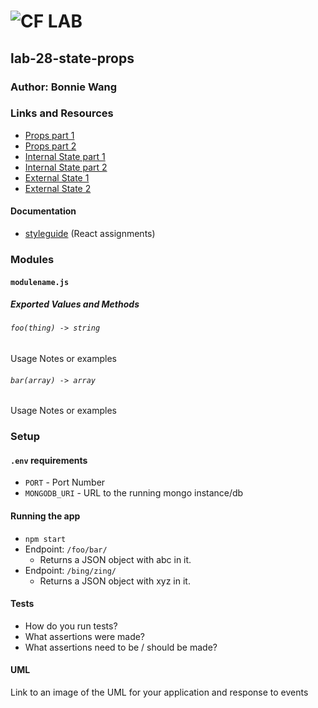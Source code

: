 ![CF](http://i.imgur.com/7v5ASc8.png) LAB
=================================================

## lab-28-state-props

### Author: Bonnie Wang

### Links and Resources
* [Props part 1](https://codesandbox.io/s/28-starter-code-props-ljmfu)
* [Props part 2](https://codesandbox.io/s/28-starter-code-props-part2-1ew3v)
* [Internal State part 1](https://codesandbox.io/s/28-starter-code-internal-state-part1-k12oo)
* [Internal State part 2](https://codesandbox.io/s/28-starter-code-internal-state-part2-edlx)
* [External State 1](https://codesandbox.io/s/28-starter-code-external-state-part1-s1nlh) 
* [External State 2](https://codesandbox.io/s/28-starter-code-external-state-part2-o2e46) 

#### Documentation
* [styleguide](http://xyz.com) (React assignments)

### Modules
#### `modulename.js`
##### Exported Values and Methods

###### `foo(thing) -> string`
Usage Notes or examples

###### `bar(array) -> array`
Usage Notes or examples

### Setup
#### `.env` requirements
* `PORT` - Port Number
* `MONGODB_URI` - URL to the running mongo instance/db

#### Running the app
* `npm start`
* Endpoint: `/foo/bar/`
  * Returns a JSON object with abc in it.
* Endpoint: `/bing/zing/`
  * Returns a JSON object with xyz in it.
  
#### Tests
* How do you run tests?
* What assertions were made?
* What assertions need to be / should be made?

#### UML
Link to an image of the UML for your application and response to events
